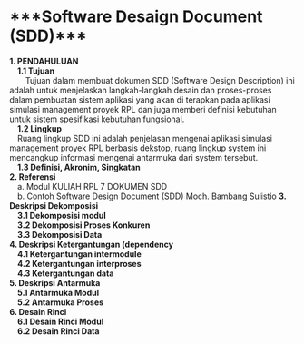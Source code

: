<h1>***Software Desaign Document (SDD)***</h1>
<b>1. PENDAHULUAN</b><br>
&emsp;<b>1.1 Tujuan</b><br>
&emsp;&emsp;Tujuan dalam membuat dokumen SDD (Software Design Description) ini adalah 
untuk menjelaskan  langkah-langkah desain dan proses-proses dalam pembuatan 
sistem aplikasi yang akan di terapkan pada aplikasi simulasi management proyek 
RPL dan juga memberi definisi kebutuhan untuk sistem spesifikasi kebutuhan 
fungsional.<br>
&emsp;<b>1.2 Lingkup</b><br>
&emsp;Ruang lingkup SDD ini adalah penjelasan mengenai aplikasi simulasi 
management proyek RPL berbasis dekstop, ruang lingkup system ini mencangkup 
informasi mengenai antarmuka dari system tersebut.<br>
&emsp;<b>1.3 Definisi, Akronim, Singkatan</b><br>
<b>2. Referensi</b><br>
&emsp;a. Modul KULIAH RPL 7 DOKUMEN SDD<br>
&emsp;b. Contoh Software Design Document (SDD) Moch. Bambang Sulistio 
<b>3. Deskripsi Dekomposisi</b><br>
&emsp;<b>3.1 Dekomposisi modul</b><br>
&emsp;<b>3.2 Dekomposisi Proses Konkuren</b><br>
&emsp;<b>3.3 Dekomposisi Data</b><br>
<b>4. Deskripsi Ketergantungan (dependency</b><br>
&emsp;<b>4.1 Ketergantungan intermodule</b><br>
&emsp;<b>4.2 Ketergantungan interproses</b><br>
&emsp;<b>4.3 Ketergantungan data</b><br>
<b>5. Deskripsi Antarmuka</b><br>
&emsp;<b>5.1 Antarmuka Modul</b><br>
&emsp;<b>5.2 Antarmuka Proses</b><br>
<b>6. Desain Rinci</b><br>
&emsp;<b>6.1 Desain Rinci Modul</b><br>
&emsp;<b>6.2 Desain Rinci Data</b><br>
